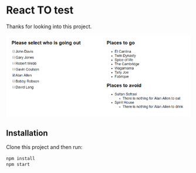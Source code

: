 # React TO test

Thanks for looking into this project.

![React-to-test screenshot](public/screenshot.png?raw=true "React-to-test in action")

## Installation

Clone this project and then run:
```
npm install
npm start
```

